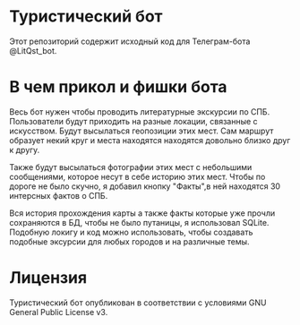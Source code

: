 # Туристический бот

Этот репозиторий содержит исходный код для Телеграм-бота @LitQst_bot.

# В чем прикол и фишки бота

Весь бот нужен чтобы проводить литературные экскурсии по СПБ. Пользователи будут приходить на разные локации, связанные с искусством. Будут высылаться геопозиции этих мест. Сам маршрут образует некий круг и места  находятся находятся довольно близко друг к другу.

Также будут высылаться фотографии этих мест с небольшими сообщениями, которое несут в себе историю этих мест. Чтобы по дороге не было скучно, я добавил кнопку "Факты",в ней находятся 30 интерсных фактов о СПБ.

Вся история прохождения карты а также факты которые уже прочли сохраняются в БД, чтобы не было путаницы, я использовал SQLite. Подобную локигу и код можно использовать, чтобы создавать подобные эксурсии для любых городов и на различные темы.

# Лицензия 

Туристический бот опубликован в соответствии с условиями GNU General Public License v3.
